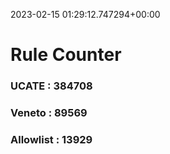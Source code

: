 2023-02-15 01:29:12.747294+00:00
# Rule Counter 
 ### UCATE : 384708

 ### Veneto : 89569

 ### Allowlist : 13929